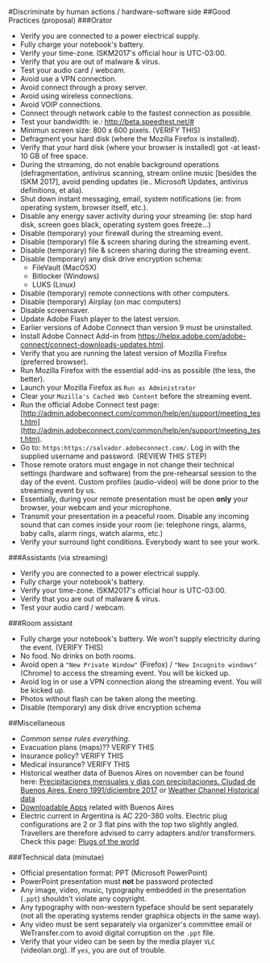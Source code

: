 #Discriminate by human actions / hardware-software side
##Good Practices (proposal)
###Orator
* Verify you are connected to a power electrical supply.
* Fully charge your notebook's battery.
* Verify your time-zone. ISKM2017's official hour is UTC-03:00.
* Verify that you are out of malware & virus.
* Test your audio card / webcam.
* Avoid use a VPN connection.
* Avoid connect through a proxy server.
* Avoid using wireless connections.
* Avoid VOIP connections.
* Connect through network cable to the fastest connection as possible.
* Test your bandwidth: ie.: http://beta.speedtest.net/#
* Minimun screen size: 800 x 600 pixels. (VERIFY THIS)
* Defragment your hard disk (where the Mozilla Firefox is installed).
* Verify that your hard disk (where your browser is installed) got -at least- 10 GB of free space.
* During the streaming, do not enable background operations (defragmentation, antivirus scanning, stream online music [besides the ISKM 2017], avoid pending updates (ie.. Microsoft Updates, antivirus definitions, et alia).
* Shut down instant messaging, email, system notifications (ie: from operating system, browser itself, etc.).
* Disable any energy saver activity during your streaming (ie: stop hard disk, screen goes black, operating system goes freeze...)
* Disable (temporary) your firewall during the streaming event.
* Disable (temporary) file & screen sharing during the streaming event.
* Disable (temporary) file & screen sharing during the streaming event.
* Disable  (temporary) any disk drive encryption schema:
    - FileVault (MacOSX)
	- Bitlocker (Windows)
	- LUKS (Linux)
* Disable (temporary) remote connections with other computers.
* Disable (temporary) Airplay (on mac computers)
* Disable screensaver.
* Update Adobe Flash player to the latest version.
* Earlier versions of Adobe Connect than version 9 must be uninstalled.
* Install Adobe Connect Add-in from https://helpx.adobe.com/adobe-connect/connect-downloads-updates.html.
* Verify that you are running the latest version of Mozilla Firefox (preferred browser).
* Run Mozilla Firefox with the essential add-ins as possible (the less, the better).
* Launch your Mozilla Firefox as `Run as Administrator`
* Clear your `Mozilla's Cached Web Content` before the streaming event.
* Run the official Adobe Connect test page: [http://admin.adobeconnect.com/common/help/en/support/meeting_test.htm](http://admin.adobeconnect.com/common/help/en/support/meeting_test.htm).
* Go to: `https:https://salvador.adobeconnect.com/`. Log in with the supplied username and password. (REVIEW THIS  STEP)
* Those remote orators must engage in not change their technical settings (hardware and software) from the pre-rehearsal session to the day of the event. Custom profiles (audio-video) will be done prior to the streaming event by us.
* Essentially, during your remote presentation must be open **only** your browser, your webcam and your microphone.
* Transmit your presentation in a peaceful room. Disable any incoming sound that can comes inside your room (ie: telephone rings, alarms, baby calls, alarm rings, watch alarms, etc.)
* Verify your surround light conditions. Everybody want to see your work.

###Assistants (via streaming)
* Verify you are connected to a power electrical supply.
* Fully charge your notebook's battery.
* Verify your time-zone. ISKM2017's official hour is UTC-03:00.
* Verify that you are out of malware & virus.
* Test your audio card / webcam.

###Room assistant
* Fully charge your notebook's battery. We won't supply electricity during the event. (VERIFY THIS)
* No food. No drinks on both rooms.
* Avoid open a `"New Private Window"` (Firefox) / `"New Incognito windows"` (Chrome) to access the streaming event. You will be kicked up.
* Avoid log in or use a VPN connection along the streaming event. You will be kicked up.
* Photos without flash can be taken along the meeting.
* Disable (temporary) any disk drive encryption schema


##Miscellaneous
* _Common sense rules everything._
* Evacuation plans (maps)?? VERIFY THIS
* Insurance policy? VERIFY THIS
* Medical insurance? VERIFY THIS
* Historical weather data of Buenos Aires on november can be found here: [Precipitaciones mensuales y dias con precipitaciones. Ciudad de Buenos Aires. Enero 1991/diciembre 2017](https://www.estadisticaciudad.gob.ar/eyc/?p=64793) or [Weather Channel Historical data](https://weather.com/weather/monthly/l/ARBA0009:1:AR)
* [Downloadable Apps](https://turismo.buenosaires.gob.ar/en/article/downloadable-apps) related with Buenos Aires
* Electric current in Argentina is AC 220-380 volts. Electric plug configurations are 2 or 3 flat pins with the top two slightly angled. Travellers are therefore advised to carry adapters and/or transformers. Check this page: [Plugs of the world](http://www.iec.ch/worldplugs/list_bylocation.htm)


###Technical data (minutae)
* Official presentation format: PPT (Microsoft PowerPoint)
* PowerPoint presentation must **not** be password protected
* Any image, video, music, typography embedded in the presentation (`.ppt`) shouldn't violate any copyright.
* Any typography with non-western typeface should be sent separately (not all the operating systems render graphica objects in the same way).
* Any video must be sent separately via organizer's committee email or WeTransfer.com to avoid digital corruption on the `.ppt` file.
* Verify that your video can be seen by the media player `VLC` (videolan.org). If `yes`, you are out of trouble.
